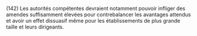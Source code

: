 (142) Les autorités compétentes devraient notamment pouvoir infliger des amendes suffisamment élevées pour contrebalancer les avantages attendus et avoir un effet dissuasif même pour les établissements de plus grande taille et leurs dirigeants.